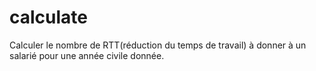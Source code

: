 # calculate
Calculer le nombre de RTT(réduction du temps de travail) à donner à un salarié pour une année civile donnée.
